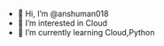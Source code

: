 - 👋 Hi, I’m @anshuman018
- 👀 I’m interested in Cloud
- 🌱 I’m currently learning Cloud,Python
  

<!---
anshuman018/anshuman018 is a ✨ special ✨ repository because its `README.md` (this file) appears on your GitHub profile.
You can click the Preview link to take a look at your changes.
--->
